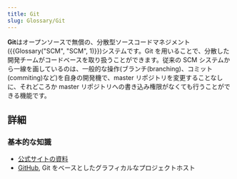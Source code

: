 ```yaml
---
title: Git
slug: Glossary/Git
---
```

**Git**はオープンソースで無償の、分散型ソースコードマネジメント ({{Glossary("SCM", "SCM", 1)}})システムです。Git を用いることで、分散した開発チームがコードベースを取り扱うことができます。従来の SCM システムから一線を画しているのは、一般的な操作(ブランチ(branching)、コミット(commiting)など)を自身の開発機で、master リポジトリを変更することなしに、それどころか master リポジトリへの書き込み権限がなくても行うことができる機能です。

## 詳細

### 基本的な知識

- [公式サイトの資料](http://git-scm.com/)
- [GitHub](https://github.com/), Git をベースとしたグラフィカルなプロジェクトホスト
